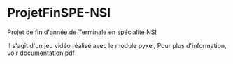 # ProjetFinSPE-NSI
Projet de fin d'année de Terminale en spécialité NSI

Il s'agit d'un jeu vidéo réalisé avec le module pyxel,
Pour plus d'information, voir documentation.pdf
